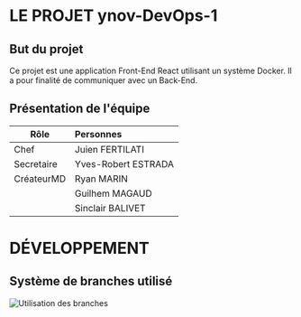 # LE PROJET ynov-DevOps-1

## But du projet
Ce projet est une application Front-End React utilisant un système Docker.
Il a pour finalité de communiquer avec un Back-End.

## Présentation de l'équipe
|Rôle      |Personnes           |
|----------|:-------------------|
|Chef      |Juien FERTILATI     |
|Secretaire|Yves-Robert ESTRADA |
|CréateurMD|Ryan MARIN          |
|          |Guilhem MAGAUD      |
|          |Sinclair BALIVET    |

# DÉVELOPPEMENT

## Système de branches utilisé
![Utilisation des branches](https://user-images.githubusercontent.com/95910660/196155129-60bf4974-3816-4e6c-a3a5-20d44b29550c.png)

